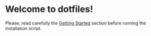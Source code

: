 # Welcome to **dotfiles!**

Please, read carefully the [Getting Started](https://mlasalmo.github.io/dotfiles-xps/getting-started/windows-features) section before running the installation script.
